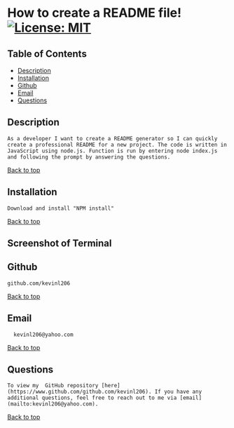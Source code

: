 
# How to create a README file! [![License: MIT](https://img.shields.io/badge/License-MIT-yellow.svg)](https://opensource.org/licenses/MIT)
## Table of Contents
- [Description](#description)
- [Installation](#installation)
- [Github](#github)
- [Email](#email)
- [Questions](#questions)
  
## Description
    As a developer I want to create a README generator so I can quickly create a professional README for a new project. The code is written in JavaScript using node.js. Function is run by entering node index.js and following the prompt by answering the questions.  
[Back to top](#)
  
## Installation
    Download and install "NPM install"
[Back to top](#)
  
## Screenshot of Terminal
  
## Github
    github.com/kevinl206
[Back to top](#)
  
 ## Email
      kevinl206@yahoo.com
[Back to top](#)
  
## Questions
    To view my  GitHub repository [here](https://www.github.com/github.com/kevinl206). If you have any additional questions, feel free to reach out to me via [email](mailto:kevinl206@yahoo.com).
[Back to top](#)
